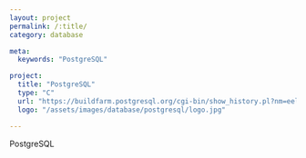```yaml
---
layout: project
permalink: /:title/
category: database

meta:
  keywords: "PostgreSQL"

project:
  title: "PostgreSQL"
  type: "C"
  url: "https://buildfarm.postgresql.org/cgi-bin/show_history.pl?nm=eelpout&br=HEAD"
  logo: "/assets/images/database/postgresql/logo.jpg"

---	
```

<p>PostgreSQL</p>